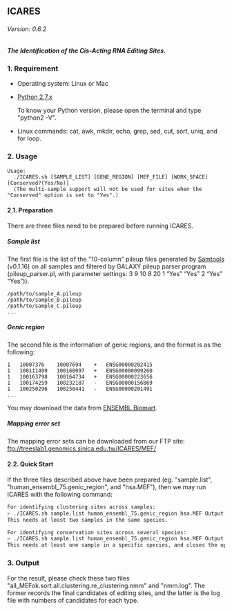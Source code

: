 ## ICARES
###### Version: 0.6.2
##### The Identification of the Cis-Acting RNA Editing Sites.

### 1. Requirement
- Operating system: Linux or Mac 
- [Python 2.7.x](https://www.python.org/downloads/)

    To know your Python version, please open the terminal and type "python2 -V".

- Linux commands: cat, awk, mkdir, echo, grep, sed, cut, sort, uniq, and for loop.


### 2. Usage
```
Usage:
  ./ICARES.sh [SAMPLE_LIST] [GENE_REGION] [MEF_FILE] [WORK_SPACE] [Conserved?(Yes/No)]
  (The multi-sample support will not be used for sites when the "Conserved" option is set to "Yes".)
```

#### 2.1. Preparation
There are three files need to be prepared before running ICARES.
##### Sample list
The first file is the list of the "10-column" pileup files generated by [Samtools](http://www.htslib.org/) (v0.1.16) on all samples and filtered by GALAXY pileup parser program (pileup_parser.pl, with parameter settings: 3 9 10 8 20 1 “Yes” “Yes” 2 “Yes” “Yes”)).
```
/path/to/sample_A.pileup
/path/to/sample_B.pileup
/path/to/sample_C.pileup
...
```

##### Genic region
The second file is the information of genic regions, and the format is as the following:
```
1   10007376    10007694    +   ENSG00000202415
1   100111499   100160097   +   ENSG00000099260
1   100163798   100164734   +   ENSG00000223656
1   100174259   100232187   -   ENSG00000156869
1   100250296   100250441   -   ENSG00000201491
...
```
You may download the data from [ENSEMBL Biomart](http://www.ensembl.org/index.html).

##### Mapping error set
The mapping error sets can be downloaded from our FTP site: ftp://treeslab1.genomics.sinica.edu.tw/ICARES/MEF/

#### 2.2. Quick Start
If the three files described above have been prepared (eg. "sample.list", "human\_ensembl\_75.genic\_region", and "hsa.MEF"),
then we may run ICARES with the following command:

```bash
For identifying clustering sites across samples:
> ./ICARES.sh sample.list human_ensembl_75.genic_region hsa.MEF Output "No"
This needs at least two samples in the same species.

For identifying conservation sites across several species:
> ./ICARES.sh sample.list human_ensembl_75.genic_region hsa.MEF Output "Yes"
This needs at least one sample in a specific species, and closes the option of multi-samples support for sites. User should get the list from final results, and compare the editing sites between different species by transforming the coordinates to the same species.
```

### 3. Output
For the result, please check these two files "all\_MEFok.sort.all.clustering.re\_clustering.nmm" and "nmm.log".
The former records the final candidates of editing sites, and the latter is the log file with numbers of candidates for each type.




